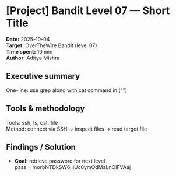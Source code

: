 # [Project] Bandit Level 07 — Short Title
**Date:** 2025-10-04  
**Target:** OverTheWire Bandit (level 07)  
**Time spent:** 10 min  
**Author:** Aditya Mishra

## Executive summary
One-line: use grep along with cat command in ("")

## Tools & methodology
Tools: ssh, ls, cat, file  
Method: connect via SSH → inspect files → read target file

## Findings / Solution
- **Goal:** retrieve password for next level  
 pass = morbNTDkSW6jIlUc0ymOdMaLnOlFVAaj